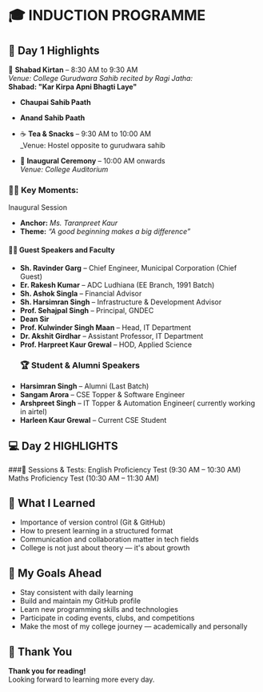 # 🎓 INDUCTION PROGRAMME

## 📅 Day 1 Highlights
 🛐 **Shabad Kirtan** – 8:30 AM to 9:30 AM  
  _Venue: College Gurudwara Sahib_
  _recited by Ragi Jatha:_  
  **Shabad: "Kar Kirpa Apni Bhagti Laye"**
  - **Chaupai Sahib Paath**  
  - **Anand Sahib Paath**  
    
- ☕ **Tea & Snacks** – 9:30 AM to 10:00 AM  
  _Venue: Hostel opposite to gurudwara sahib

- 🎤 **Inaugural Ceremony** – 10:00 AM onwards  
  _Venue: College Auditorium_
  
### 👨‍🏫 Key Moments:
 Inaugural Session
- **Anchor:** *Ms. Taranpreet Kaur*
- **Theme:** *“A good beginning makes a big difference”*

#### 🧑‍🏫 Guest Speakers and Faculty
- **Sh. Ravinder Garg** – Chief Engineer, Municipal Corporation (Chief Guest)
- **Er. Rakesh Kumar** – ADC Ludhiana (EE Branch, 1991 Batch)
- **Sh. Ashok Singla** – Financial Advisor
- **Sh. Harsimran Singh** – Infrastructure & Development Advisor
- **Prof. Sehajpal Singh** – Principal, GNDEC
- **Dean Sir**
- **Prof. Kulwinder Singh Maan** – Head, IT Department
- **Dr. Akshit Girdhar** – Assistant Professor, IT Department
- **Prof. Harpreet Kaur Grewal** – HOD, Applied Science
  ### 🏆 Student & Alumni Speakers
- **Harsimran Singh** – Alumni (Last Batch)
- **Sangam Arora** – CSE Topper & Software Engineer
- **Arshpreet Singh** – IT Topper & Automation Engineer( currently working in airtel)
- **Harleen Kaur Grewal** – Current CSE Student



## 💻 Day 2 HIGHLIGHTS

###🧠 Sessions & Tests:
English Proficiency Test (9:30 AM – 10:30 AM)
Maths Proficiency Test (10:30 AM – 11:30 AM)




## 🚀 What I Learned
- Importance of version control (Git & GitHub)  
- How to present learning in a structured format  
- Communication and collaboration matter in tech fields  
- College is not just about theory — it's about growth

## 🎯 My Goals Ahead
- Stay consistent with daily learning  
- Build and maintain my GitHub profile  
- Learn new programming skills and technologies  
- Participate in coding events, clubs, and competitions  
- Make the most of my college journey — academically and personally

## 🙏 Thank You
**Thank you for reading!**  
Looking forward to learning more every day.

